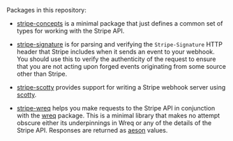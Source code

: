Packages in this repository:

- [stripe-concepts] is a minimal package that just defines a common set of types
  for working with the Stripe API.

- [stripe-signature] is for parsing and verifying the `Stripe-Signature` HTTP
  header that Stripe includes when it sends an event to your webhook. You should
  use this to verify the authenticity of the request to ensure that you are not
  acting upon forged events originating from some source other than Stripe.

- [stripe-scotty] provides support for writing a Stripe webhook server using
  [scotty].
  
- [stripe-wreq] helps you make requests to the Stripe API in conjunction with
  the [wreq] package. This is a minimal library that makes no attempt obscure
  either its underpinnings in Wreq or any of the details of the Stripe API.
  Responses are returned as [aeson] values.

  [aeson]:            https://hackage.haskell.org/package/aeson
  [scotty]:           https://hackage.haskell.org/package/scotty
  [stripe-concepts]:  https://hackage.haskell.org/package/stripe-concepts
  [stripe-scotty]:    https://hackage.haskell.org/package/stripe-scotty
  [stripe-signature]: https://hackage.haskell.org/package/stripe-signature
  [stripe-wreq]:      https://hackage.haskell.org/package/stripe-wreq
  [wreq]:             https://hackage.haskell.org/package/wreq

  